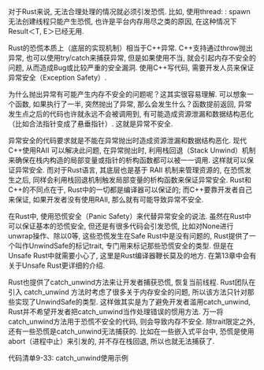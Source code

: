 
对于Rust来说, 无法合理处理的情况就必须引发恐慌. 比如, 使用thread: : spawn无法创建线程只能产生恐慌, 也许是平台内存用尽之类的原因, 在这种情况下 Result＜T, E＞已经无用. 

Rust的恐慌本质上（底层的实现机制）相当于C++异常. C++支持通过throw抛出异常, 也可以使用try/catch来捕获异常, 但是如果使用不当, 就会引起内存不安全的问题, 从而造成Bug或比较严重的安全漏洞. 使用C++写代码, 需要开发人员来保证异常安全（Exception Safety）. 

为什么抛出异常有可能产生内存不安全的问题呢？这其实很容易理解. 可以想象一个函数, 如果执行了一半, 突然抛出了异常, 那么会发生什么？函数提前返回, 异常发生点之后的代码也许就永远不会被调用到, 有可能造成资源泄漏和数据结构恶化（比如合法指针变成了悬垂指针）. 这就是异常不安全. 

异常安全的代码要求就是不能在异常抛出时造成资源泄漏和数据结构恶化. 现代C++使用RAII 可以解决此问题, 在异常抛出时, 利用栈回退（Stack Unwind）机制来确保在栈内构造的局部变量或指针的析构函数都可以被一一调用. 这样就可以保证异常安全. 而对于Rust语言, 其底层也是基于 RAII 机制来管理资源的, 在恐慌发生之后, 同样会利用栈回退机制触发局部变量的析构函数来保证异常安全. Rust和C++的不同点在于, Rust中的一切都是编译器可以保证的; 而C++要靠开发者自己来保证, 如果开发者没有使用RAII, 那么就有可能导致异常不安全. 

在Rust中, 使用恐慌安全（Panic Safety）来代替异常安全的说法. 虽然在Rust中可以保证基本的恐慌安全, 但还是有很多代码会引发恐慌, 比如对None进行unwrap操作、除以0等, 这些恐慌发生在Safe Rust中是没有问题的, Rust提供了一个叫作UnwindSafe的标记trait, 专门用来标记那些恐慌安全的类型. 但是在Unsafe Rust中就需要小心了, 这里是Rust编译器鞭长莫及的地方. 在第13章中会有关于Unsafe Rust更详细的介绍. 

Rust也提供了catch_unwind方法来让开发者捕获恐慌, 恢复当前线程. Rust团队在引入 catch_unwind 方法时考虑了很多关于内存安全的问题, 所以该方法只针对那些实现了UnwindSafe的类型. 这样做其实是为了避免开发者滥用catch_unwind, Rust并不希望开发者把catch_unwind当作处理错误的惯用方法. 万一将catch_unwind方法用于恐慌不安全的代码, 则会导致内存不安全. 除trait限定之外, 还有一些恐慌是catch_unwind无法捕获的. 比如在一些嵌入式平台中, 恐慌是使用abort（进程中止）来引发的, 并不存在栈回退, 所以也就无法捕获了. 

代码清单9-33: catch_unwind使用示例

```rust

```

